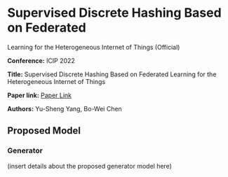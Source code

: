 # Supervised Discrete Hashing Based on Federated
Learning for the Heterogeneous Internet of Things (Official)

**Conference:** ICIP 2022

**Title:** Supervised Discrete Hashing Based on Federated
Learning for the Heterogeneous Internet of Things

**Paper link:** [Paper Link]([insert_paper_link_here](https://ndltd.ncl.edu.tw/cgi-bin/gs32/gsweb.cgi/ccd=ky58RT/record?r1=1&h1=7))

**Authors:** Yu-Sheng Yang, Bo-Wei Chen

## Proposed Model

### Generator

(insert details about the proposed generator model here)
